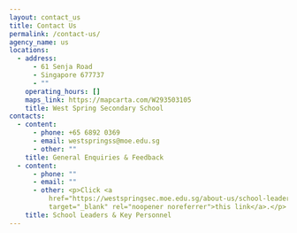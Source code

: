 ```yaml
---
layout: contact_us
title: Contact Us
permalink: /contact-us/
agency_name: us
locations:
  - address:
      - 61 Senja Road
      - Singapore 677737
      - ""
    operating_hours: []
    maps_link: https://mapcarta.com/W293503105
    title: West Spring Secondary School
contacts:
  - content:
      - phone: +65 6892 0369
      - email: westspringss@moe.edu.sg
      - other: ""
    title: General Enquiries & Feedback
  - content:
      - phone: ""
      - email: ""
      - other: <p>Click <a
          href="https://westspringsec.moe.edu.sg/about-us/school-leaders-and-key-personnel/"
          target="_blank" rel="noopener noreferrer">this link</a>.</p>
    title: School Leaders & Key Personnel
---
```

